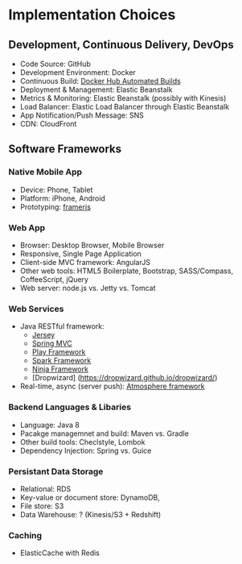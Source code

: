 # Implementation Choices

## Development, Continuous Delivery, DevOps
* Code Source: GitHub
* Development Environment: Docker
* Continuous Build: [Docker Hub Automated Builds](https://docs.docker.com/docker-hub/builds/) 
* Deployment & Management: Elastic Beanstalk
* Metrics & Monitoring: Elastic Beanstalk (possibly with Kinesis)
* Load Balancer: Elastic Load Balancer through Elastic Beanstalk
* App Notification/Push Message: SNS
* CDN: CloudFront

## Software Frameworks

### Native Mobile App
* Device: Phone, Tablet
* Platform: iPhone, Android
* Prototyping: [framerjs](http://framerjs.com/)

### Web App
* Browser: Desktop Browser, Mobile Browser
* Responsive, Single Page Application
* Client-side MVC framework: AngularJS
* Other web tools: HTML5 Boilerplate, Bootstrap, SASS/Compass, CoffeeScript, jQuery
* Web server: node.js vs. Jetty vs. Tomcat

### Web Services
* Java RESTful framework: 
  * [Jersey](https://jersey.java.net/)
  * [Spring MVC](http://spring.io/guides/gs/spring-boot/)
  * [Play Framework](https://www.playframework.com/)
  * [Spark Framework](http://sparkjava.com/)
  * [Ninja Framework](http://www.ninjaframework.org/)
  * [Dropwizard] (https://dropwizard.github.io/dropwizard/)
* Real-time, async (server push): [Atmosphere framework](http://async-io.org/)

### Backend Languages & Libaries
* Language: Java 8
* Pacakge managemnet and build: Maven vs. Gradle
* Other build tools: Checlstyle, Lombok
* Dependency Injection: Spring vs. Guice

### Persistant Data Storage
* Relational: RDS
* Key-value or document store: DynamoDB, 
* File store: S3
* Data Warehouse: ? (Kinesis/S3 + Redshift)

### Caching
* ElasticCache with Redis

